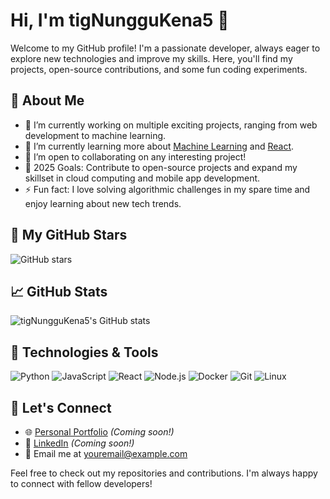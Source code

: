 # Hi, I'm tigNungguKena5 👋

Welcome to my GitHub profile! I'm a passionate developer, always eager to explore new technologies and improve my skills. Here, you'll find my projects, open-source contributions, and some fun coding experiments. 

## 🚀 About Me

- 🔭 I’m currently working on multiple exciting projects, ranging from web development to machine learning.
- 🌱 I’m currently learning more about [Machine Learning](https://www.google.com/search?q=machine+learning) and [React](https://reactjs.org/).
- 👯 I’m open to collaborating on any interesting project!
- 🥅 2025 Goals: Contribute to open-source projects and expand my skillset in cloud computing and mobile app development.
- ⚡ Fun fact: I love solving algorithmic challenges in my spare time and enjoy learning about new tech trends.

## 🌟 My GitHub Stars

![GitHub stars](https://img.shields.io/github/stars/tigNungguKena5?style=social)

## 📈 GitHub Stats

![tigNungguKena5's GitHub stats](https://github-readme-stats.vercel.app/api?username=tigNungguKena5&show_icons=true&theme=radical)

## 🔧 Technologies & Tools

![Python](https://img.shields.io/badge/-Python-3776AB?style=flat&logo=python&logoColor=white)
![JavaScript](https://img.shields.io/badge/-JavaScript-F7DF1E?style=flat&logo=javascript&logoColor=black)
![React](https://img.shields.io/badge/-React-61DAFB?style=flat&logo=react&logoColor=black)
![Node.js](https://img.shields.io/badge/-Node.js-339933?style=flat&logo=node.js&logoColor=white)
![Docker](https://img.shields.io/badge/-Docker-2496ED?style=flat&logo=docker&logoColor=white)
![Git](https://img.shields.io/badge/-Git-F05032?style=flat&logo=git&logoColor=white)
![Linux](https://img.shields.io/badge/-Linux-FCC624?style=flat&logo=linux&logoColor=black)

## 🔗 Let's Connect

- 🌐 [Personal Portfolio](#) *(Coming soon!)* 
- 💼 [LinkedIn](#) *(Coming soon!)* 
- 📧 Email me at [youremail@example.com](mailto:youremail@example.com)

Feel free to check out my repositories and contributions. I'm always happy to connect with fellow developers!
